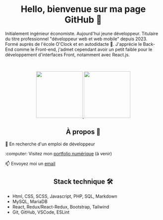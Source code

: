 <h1 align="center">Hello, bienvenue sur ma page GitHub 👋 </h1>

<p>Initialement ingénieur économiste. Aujourd'hui jeune développeur. Titulaire du titre professionnel "développeur web et web mobile" depuis 2023. Formé auprès de l'école O'Clock et en autodidacte 📔. J'apprécie le Back-End comme le Front-end, j'admet cependant avoir un petit faible pour le développement d'interfaces Front, notamment avec React.js. </p>

</br>

<p align="center">
      <a href="https://git.io/streak-stats">
        <img height=150 src="https://streak-stats.demolab.com?user=BastienMasselon&hide_border=true&locale=fr&date_format=j%20M%5B%20Y%5D&background=615C73&stroke=D2C9EC&ring=D2C9EC&fire=D2C9EC&currStreakNum=D2C9EC&sideNums=D2C9EC&currStreakLabel=D2C9EC&sideLabels=D2C9EC&dates=D2C9EC" />
      </a>
      <a vertical-align="middle" href="https://github.com/anuraghazra/github-readme-stats">
        <img height=150 src="https://github-readme-stats.vercel.app/api/top-langs/?username=BastienMasselon&layout=compact&locale=fr&bg_color=615C73&title_color=D2C9EC&text_color=D2C9EC&icon_color=D2C9EC&hide_border=true" />
      </a>
</p>

<h2 align="center">À propos 📜</h2>

<p>💼 En recherche d'un emploi de développeur</p>
<p>:computer: Visitez mon <a href="#">portfolio numérique</a> (à venir)</p>
<p>📫 Envoyez moi un <a href="mailto:bastien.masselon@laposte.net">email</a></p>

<h2 align="center">Stack technique 🛠️ </h2>

- Html, CSS, SCSS, Javascript, PHP, SQL, Markdown
- MySQL, MariaDB
- React, Redux/React-Redux, Bootstrap, Tailwind
- Git, GitHub, VSCode, ESLint

<!--
**BastienMasselon/BastienMasselon** is a ✨ _special_ ✨ repository because its `README.md` (this file) appears on your GitHub profile.

Here are some ideas to get you started:

- 🔭 I’m currently working on ...
- 🌱 I’m currently learning ...
- 👯 I’m looking to collaborate on ...
- 🤔 I’m looking for help with ...
- 💬 Ask me about ...
- 📫 How to reach me: ...
- 😄 Pronouns: ...
- ⚡ Fun fact: ...
-->
